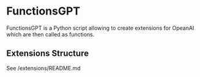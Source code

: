 # FunctionsGPT

FunctionsGPT is a Python script allowing to create extensions for OpeanAI which are then called as functions.

## Extensions Structure

See /extensions/README.md
